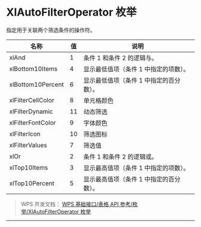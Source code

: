 # XlAutoFilterOperator 枚举

指定用于关联两个筛选条件的操作符。

| 名称              | 值  | 说明                                    |
|-------------------|-----|-----------------------------------------|
| xlAnd             | 1   | 条件 1 和条件 2 的逻辑与。              |
| xlBottom10Items   | 4   | 显示最低值项（条件 1 中指定的项数）。   |
| xlBottom10Percent | 6   | 显示最低值项（条件 1 中指定的百分数）。 |
| xlFilterCellColor | 8   | 单元格颜色                              |
| xlFilterDynamic   | 11  | 动态筛选                                |
| xlFilterFontColor | 9   | 字体颜色                                |
| xlFilterIcon      | 10  | 筛选图标                                |
| xlFilterValues    | 7   | 筛选值                                  |
| xlOr              | 2   | 条件 1 和条件 2 的逻辑或。              |
| xlTop10Items      | 3   | 显示最高值项（条件 1 中指定的项数）。   |
| xlTop10Percent    | 5   | 显示最高值项（条件 1 中指定的百分数）。 |

> WPS 开发文档： [WPS 基础接口/表格 API 参考/枚举/XlAutoFilterOperator 枚举](https://qn.cache.wpscdn.cn/encs/doc/office_v19/topics/WPS%20%E5%9F%BA%E7%A1%80%E6%8E%A5%E5%8F%A3/%E8%A1%A8%E6%A0%BC%20API%20%E5%8F%82%E8%80%83/%E6%9E%9A%E4%B8%BE/XlAutoFilterOperator%20%E6%9E%9A%E4%B8%BE.html)

------------------------------------------------------------------------

